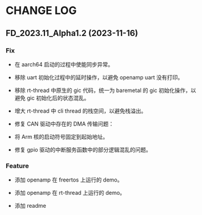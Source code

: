 # CHANGE LOG

## FD_2023.11_Alpha1.2 (2023-11-16)

### Fix

- 在 aarch64 启动的过程中使能同步异常。

- 移除 uart 初始化过程中的延时操作，以避免 openamp uart 没有打印。

- 移除 rt-thread 中原生的 gic 代码，统一为 baremetal 的 gic 初始化操作，以避免 gic 初始化后的状态混乱。

- 增大 rt-thread 中 cli thread 的栈空间，以避免栈溢出。

- 修复 CAN 驱动中存在的 DMA 传输问题：

- 将 Arm 核的启动符号固定到起始地址。

- 修复 gpio 驱动的中断服务函数中的部分逻辑混乱的问题。

### Feature

- 添加 openamp 在 freertos 上运行的 demo。

- 添加 openamp 在 rt-thread 上运行的 demo。

- 添加 readme

